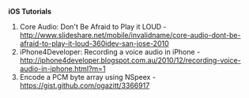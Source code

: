 **iOS Tutorials**

1. Core Audio: Don't Be Afraid to Play it LOUD - <http://www.slideshare.net/mobile/invalidname/core-audio-dont-be-afraid-to-play-it-loud-360idev-san-jose-2010>
1. iPhone4Developer: Recording a voice audio in iPhone - <http://iphone4developer.blogspot.com.au/2010/12/recording-voice-audio-in-iphone.html?m=1>
1. Encode a PCM byte array using NSpeex - <https://gist.github.com/ogazitt/3366917>
